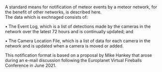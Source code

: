 A standard means for notification of meteor events by a meteor network, for the benefit of other networks, is described here.  
The data which is exchnaged consists of:

•	The Event Log, which is a list of detections made by the cameras in the network over the latest 72 hours and is continually updated; and  

•	The Camera Location File, which is a list of data for each camera in the network and is updated when a camera is moved or added.

This notification format is based on a proposal by Mike Hankey that arose during an e-mail discussion following the Europlanet Virtual Fireballs Conference in June 2021.   
